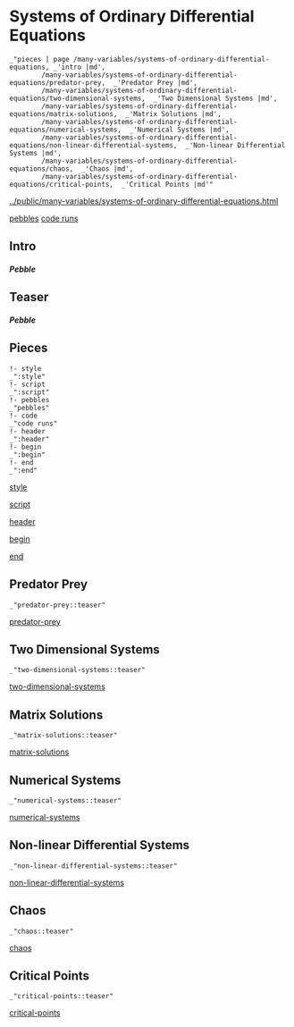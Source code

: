 # Systems of Ordinary Differential Equations

    _"pieces | page /many-variables/systems-of-ordinary-differential-equations, _'intro |md',
            /many-variables/systems-of-ordinary-differential-equations/predator-prey,  _'Predator Prey |md',
            /many-variables/systems-of-ordinary-differential-equations/two-dimensional-systems,  _'Two Dimensional Systems |md',
            /many-variables/systems-of-ordinary-differential-equations/matrix-solutions,  _'Matrix Solutions |md',
            /many-variables/systems-of-ordinary-differential-equations/numerical-systems,  _'Numerical Systems |md',
            /many-variables/systems-of-ordinary-differential-equations/non-linear-differential-systems,  _'Non-linear Differential Systems |md',
            /many-variables/systems-of-ordinary-differential-equations/chaos,  _'Chaos |md',
            /many-variables/systems-of-ordinary-differential-equations/critical-points,  _'Critical Points |md'"

[../public/many-variables/systems-of-ordinary-differential-equations.html](# "save:")

[pebbles](#pebble "h5: | .join \n")
[code runs](#code "h5: | .join \n")

## Intro

##### Pebble

## Teaser

##### Pebble

## Pieces

    !- style
    _":style"
    !- script
    _":script"
    !- pebbles
    _"pebbles"
    !- code
    _"code runs"
    !- header
    _":header"
    !- begin
    _":begin"
    !- end
    _":end"



[style]() 

[script]()

[header]()

[begin]()

[end]()

## Predator Prey

    _"predator-prey::teaser"


[predator-prey](pages/many-variables_systems-of-ordinary-differential-equations_predator-prey.md "load:")

## Two Dimensional Systems

    _"two-dimensional-systems::teaser"


[two-dimensional-systems](pages/many-variables_systems-of-ordinary-differential-equations_two-dimensional-systems.md "load:")

## Matrix Solutions

    _"matrix-solutions::teaser"


[matrix-solutions](pages/many-variables_systems-of-ordinary-differential-equations_matrix-solutions.md "load:")

## Numerical Systems

    _"numerical-systems::teaser"


[numerical-systems](pages/many-variables_systems-of-ordinary-differential-equations_numerical-systems.md "load:")

## Non-linear Differential Systems

    _"non-linear-differential-systems::teaser"


[non-linear-differential-systems](pages/many-variables_systems-of-ordinary-differential-equations_non-linear-differential-systems.md "load:")

## Chaos

    _"chaos::teaser"


[chaos](pages/many-variables_systems-of-ordinary-differential-equations_chaos.md "load:")

## Critical Points

    _"critical-points::teaser"


[critical-points](pages/many-variables_systems-of-ordinary-differential-equations_critical-points.md "load:")
